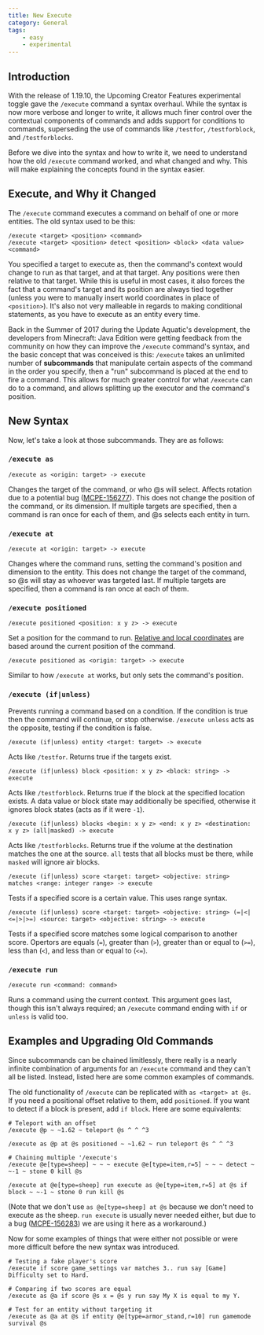 ```yaml
---
title: New Execute
category: General
tags: 
    - easy
    - experimental
---
```


## Introduction
With the release of 1.19.10, the Upcoming Creator Features experimental toggle gave the `/execute` command a syntax overhaul. While the syntax is now more verbose and longer to write, it allows much finer control over the contextual components of commands and adds support for conditions to commands, superseding the use of commands like `/testfor`, `/testforblock`, and `/testforblocks`.

Before we dive into the syntax and how to write it, we need to understand how the old `/execute` command worked, and what changed and why. This will make explaining the concepts found in the syntax easier.

## Execute, and Why it Changed
The `/execute` command executes a command on behalf of one or more entities. The old syntax used to be this:
```
/execute <target> <position> <command>
/execute <target> <position> detect <position> <block> <data value> <command>
```
You specified a target to execute as, then the command's context would change to run as that target, and at that target. Any positions were then relative to that target. While this is useful in most cases, it also forces the fact that a command's target and its position are always tied together (unless you were to manually insert world coordinates in place of `<position>`). It's also not very malleable in regards to making conditional statements, as you have to execute as an entity every time.

Back in the Summer of 2017 during the Update Aquatic's development, the developers from Minecraft: Java Edition were getting feedback from the community on how they can improve the `/execute` command's syntax, and the basic concept that was conceived is this: `/execute` takes an unlimited number of **subcommands** that manipulate certain aspects of the command in the order you specify, then a "run" subcommand is placed at the end to fire a command. This allows for much greater control for what `/execute` can do to a command, and allows splitting up the executor and the command's position.

## New Syntax
Now, let's take a look at those subcommands. They are as follows:

### `/execute as`

```
/execute as <origin: target> -> execute
```
Changes the target of the command, or who @s will select. Affects rotation due to a potential bug ([MCPE-156277](https://bugs.mojang.com/browse/MCPE-156277)). This does not change the position of the command, or its dimension. If multiple targets are specified, then a command is ran once for each of them, and @s selects each entity in turn.

### `/execute at`

```
/execute at <origin: target> -> execute
```
Changes where the command runs, setting the command's position and dimension to the entity. This does not change the target of the command, so @s will stay as whoever was targeted last. If multiple targets are specified, then a command is ran once at each of them.


### `/execute positioned`

```
/execute positioned <position: x y z> -> execute
```
Set a position for the command to run. [Relative and local coordinates](/commands/relative-coordinates.html) are based around the current position of the command.


```
/execute positioned as <origin: target> -> execute
```
Similar to how `/execute at` works, but only sets the command's position.


### `/execute (if|unless)`

Prevents running a command based on a condition. If the condition is true then the command will continue, or stop otherwise. `/execute unless` acts as the opposite, testing if the condition is false.

```
/execute (if|unless) entity <target: target> -> execute
```
Acts like `/testfor`. Returns true if the targets exist.

```
/execute (if|unless) block <position: x y z> <block: string> -> execute
```
Acts like `/testforblock`. Returns true if the block at the specified location exists. A data value or block state may additionally be specified, otherwise it ignores block states (acts as if it were `-1`).

```
/execute (if|unless) blocks <begin: x y z> <end: x y z> <destination: x y z> (all|masked) -> execute
```
Acts like `/testforblocks`. Returns true if the volume at the destination matches the one at the source. `all` tests that all blocks must be there, while `masked` will ignore air blocks.

```
/execute (if|unless) score <target: target> <objective: string> matches <range: integer range> -> execute
```
Tests if a specified score is a certain value. This uses range syntax.

```
/execute (if|unless) score <target: target> <objective: string> (=|<|<=|>|>=) <source: target> <objective: string> -> execute
```
Tests if a specified score matches some logical comparison to another score. Opertors are equals (`=`), greater than (`>`), greater than or equal to (`>=`), less than (`<`), and less than or equal to (`<=`).


### `/execute run`

```
/execute run <command: command>
```

Runs a command using the current context. This argument goes last, though this isn't always required; an `/execute` command ending with `if` or `unless` is valid too.

## Examples and Upgrading Old Commands
Since subcommands can be chained limitlessly, there really is a nearly infinite combination of arguments for an `/execute` command and they can't all be listed. Instead, listed here are some common examples of commands.

The old functionality of `/execute` can be replicated with `as <target> at @s`. If you need a positional offset relative to them, add `positioned`. If you want to detect if a block is present, add `if block`. Here are some equivalents:
```
# Teleport with an offset
/execute @p ~ ~1.62 ~ teleport @s ^ ^ ^3

/execute as @p at @s positioned ~ ~1.62 ~ run teleport @s ^ ^ ^3
```
```
# Chaining multiple '/execute's
/execute @e[type=sheep] ~ ~ ~ execute @e[type=item,r=5] ~ ~ ~ detect ~ ~-1 ~ stone 0 kill @s

/execute at @e[type=sheep] run execute as @e[type=item,r=5] at @s if block ~ ~-1 ~ stone 0 run kill @s
```
(Note that we don't use `as @e[type=sheep] at @s` because we don't need to execute as the sheep. `run execute` is usually never needed either, but due to a bug ([MCPE-156283](https://bugs.mojang.com/browse/MCPE-156283)) we are using it here as a workaround.)

Now for some examples of things that were either not possible or were more difficult before the new syntax was introduced.

```
# Testing a fake player's score
/execute if score game_settings var matches 3.. run say [Game] Difficulty set to Hard.

# Comparing if two scores are equal
/execute as @a if score @s x = @s y run say My X is equal to my Y.

# Test for an entity without targeting it
/execute as @a at @s if entity @e[type=armor_stand,r=10] run gamemode survival @s
```